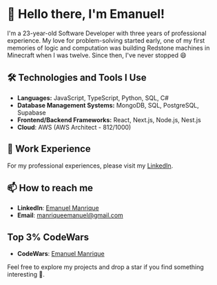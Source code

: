 # 👋 Hello there, I'm Emanuel! 

I'm a 23-year-old Software Developer with three years of professional experience. My love for problem-solving started early, one of my first memories of logic and computation was building Redstone machines in Minecraft when I was twelve. Since then, I've never stopped 😄

## 🛠️ Technologies and Tools I Use 

- **Languages:** JavaScript, TypeScript, Python, SQL, C#
- **Database Management Systems:** MongoDB, SQL, PostgreSQL, Supabase
- **Frontend/Backend Frameworks:** React, Next.js, Node.js, Nest.js
- **Cloud**: AWS (AWS Architect - 812/1000)

## 💼 Work Experience

For my professional experiences, please visit my [LinkedIn](https://www.linkedin.com/in/emanuel-manrique-dev/).

## 📫 How to reach me 

- **LinkedIn**: [Emanuel Manrique](https://www.linkedin.com/in/emanuel-manrique-dev/)
- **Email**: [manriqueemanuel@gmail.com](mailto:manriqueemanuel@gmail.com)

## Top 3% CodeWars

- **CodeWars**: [Emanuel Manrique](https://www.codewars.com/users/ManriqueDev) 

Feel free to explore my projects and drop a star if you find something interesting 🎈.

 


